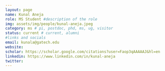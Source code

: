 ```yaml
---
layout: page
name: Kunal Aneja
role: MS Student #description of the role
img: assets/img/people/kunal-aneja.jpeg
category: ms # pi, postdoc, phd, ms, ug, visitor
status: current # current, alumni
#links and socials
email: kunala@gatech.edu
website:
scholar: https://scholar.google.com/citations?user=Faop3qAAAAAJ&hl=en
linkedin: https://www.linkedin.com/in/kunal-aneja
twitter:
---
```

